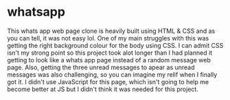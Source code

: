 # whatsapp
This whats app web page clone is heavily built using HTML & CSS and as you can tell, it was not easy lol.
One of my main struggles with this was getting the right background colour for the body using CSS. I can admit CSS isn't my strong point so this project took alot longer than I had planned it getting to look like a whats app page instead of a random message web page.
Also, getting the three unread messages to apear as unread messages was also challenging, so you can imagine my relif when I finally got it.
I didn't use JavaScript for this page, which isn't going to help me become better at JS but I didn't think it was needed for this project.

